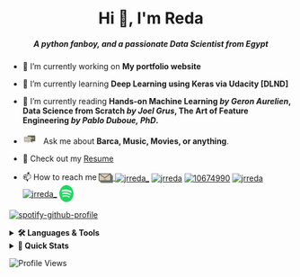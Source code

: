 <h1 align="center">Hi 👋, I'm Reda</h1>
<h5 align="center">A python fanboy, and a passionate Data Scientist from Egypt</h5>

- 🔭 I’m currently working on **My portfolio website**

- 🌱 I’m currently learning **Deep Learning using Keras via Udacity [DLND]**

- 📙 I’m currently reading **Hands-on Machine Learning *by Geron Aurelien*, Data Science from Scratch *by Joel Grus*, The Art of Feature Engineering *by Pablo Duboue, PhD*.**

- <img src="https://github.com/jrreda/jrreda/blob/main/img/message.gif" width="25" />&nbsp;&nbsp; Ask me about **Barca, Music, Movies, or anything**. <br>

- 📄 Check out my [Resume](https://drive.google.com/file/d/1sENWjiWadT-VNDkxCAb-JktHJYNSbt19/view?usp=sharing)

- 📫 How to reach me <a href="mailto:mahmoudreda457@gmail.com" target="blank"><img align="center" src="https://github.com/jrreda/jrreda/blob/main/img/email.svg" alt="selenium" width="25" height="25"/> </a>  <a href="https://twitter.com/jrreda_" target="blank"><img align="center" src="https://raw.githubusercontent.com/rahuldkjain/github-profile-readme-generator/master/src/images/icons/Social/twitter.svg" alt="jrreda_" height="30" width="25" /></a>  <a href="https://linkedin.com/in/jrreda" target="blank"><img align="center" src="https://raw.githubusercontent.com/rahuldkjain/github-profile-readme-generator/master/src/images/icons/Social/linked-in-alt.svg" alt="jrreda" height="30" width="25" /></a>  <a href="https://stackoverflow.com/users/10674990" target="blank"><img align="center" src="https://raw.githubusercontent.com/rahuldkjain/github-profile-readme-generator/master/src/images/icons/Social/stack-overflow.svg" alt="10674990" height="30" width="25" /></a>  <a href="https://kaggle.com/jrreda" target="blank"><img align="center" src="https://raw.githubusercontent.com/rahuldkjain/github-profile-readme-generator/master/src/images/icons/Social/kaggle.svg" alt="jrreda" height="30" width="25" /></a>  <a href="https://instagram.com/jrreda_" target="blank"><img align="center" src="https://raw.githubusercontent.com/rahuldkjain/github-profile-readme-generator/master/src/images/icons/Social/instagram.svg" alt="jrreda_" height="30" width="25" /></a>  <a href="https://open.spotify.com/user/g8uvkkuiph6bcuenv60h5ywqj" target="blank"><img align="center" src="https://github.com/jrreda/jrreda/blob/main/img/spotify.svg" alt="spotify" height="30" width="25" /></a> 

[![spotify-github-profile](https://spotify-github-profile.vercel.app/api/view?uid=g8uvkkuiph6bcuenv60h5ywqj&cover_image=true&theme=default&bar_color=53b14f&bar_color_cover=false)](https://spotify-github-profile.vercel.app/api/view?uid=g8uvkkuiph6bcuenv60h5ywqj&redirect=true)

<details>
  <summary><b>🛠️ Languages &  Tools</b></summary>
  <h5 align="left">Programming Languages:</h5>
  <p align="left">
    <a href="https://www.python.org" target="_blank" rel="noreferrer"> <img src="https://raw.githubusercontent.com/devicons/devicon/master/icons/python/python-original.svg" alt="python" width="25" height="25"/> </a>
    <a href="https://www.r-project.org/" target="_blank" rel="noreferrer"> <img src="https://www.vectorlogo.zone/logos/r-project/r-project-icon.svg" alt="R" width="25" height="25"/> </a>
    <a href="https://www.java.com" target="_blank" rel="noreferrer"> <img src="https://raw.githubusercontent.com/devicons/devicon/master/icons/java/java-original.svg" alt="java" width="25" height="25"/> </a>
    <a href="https://www.mathworks.com/" target="_blank" rel="noreferrer"> <img src="https://upload.wikimedia.org/wikipedia/commons/2/21/Matlab_Logo.png" alt="matlab" width="25" height="25"/> </a>
  </p>

  <h5 align="left">Data Pre-processing:</h5>
  <p align="left">
  <a href="https://pandas.pydata.org/" target="_blank" rel="noreferrer"> <img src="https://raw.githubusercontent.com/devicons/devicon/2ae2a900d2f041da66e950e4d48052658d850630/icons/pandas/pandas-original.svg" alt="pandas" width="25" height="25"/> </a>
  <a href="https://numpy.org/" target="_blank" rel="noreferrer"> <img src="https://www.vectorlogo.zone/logos/numpy/numpy-icon.svg" alt="numpy" width="25" height="25"/> </a>
  <a href="https://scipy.org/" target="_blank" rel="noreferrer"> <img src="https://upload.wikimedia.org/wikipedia/commons/b/b2/SCIPY_2.svg" alt="scipy" width="25" height="25"/> </a>
  <a href="https://www.crummy.com/software/BeautifulSoup/bs4/doc/" target="_blank" rel="noreferrer"> <img src="https://cdn-contents.anymindgroup.com/corporate/wp-uploads/2021/10/04131147/4.png" alt="beautifulSoup" width="25" height="25"/> </a>
  <a href="https://requests.readthedocs.io/" target="_blank" rel="noreferrer"> <img src="https://github.com/jrreda/jrreda/blob/main/img/requests.svg" alt="requests" width="25" height="25"/> </a>
  <a href="https://www.selenium.dev" target="_blank" rel="noreferrer"> <img src="https://github.com/jrreda/jrreda/blob/main/img/Selenium.svg" alt="selenium" width="25" height="25"/> </a>
  </p>

  <h5 align="left">Data Visualization:</h5>
  <p align="left">
    <a href="https://matplotlib.org/" target="_blank" rel="noreferrer"> <img src="https://upload.wikimedia.org/wikipedia/commons/8/84/Matplotlib_icon.svg" alt="matplotlib" width="25" height="25"/> </a>
    <a href="https://seaborn.pydata.org/" target="_blank" rel="noreferrer"> <img src="https://seaborn.pydata.org/_images/logo-mark-lightbg.svg" alt="seaborn" width="25" height="25"/> </a>
    <a href="https://aws.amazon.com/quicksight/" target="_blank" rel="noreferrer"> <img src="https://static.cdnlogo.com/logos/a/96/amazon-quicksight.svg" alt="quicksight" width="25" height="25"/> </a>
    <a href="https://www.tableau.com/" target="_blank" rel="noreferrer"> <img src="https://static.cdnlogo.com/logos/t/73/tableau-software.svg" alt="tableau" width="25" height="25"/> </a>
    <a href="https://www.elastic.co/kibana" target="_blank" rel="noreferrer"> <img src="https://www.vectorlogo.zone/logos/elasticco_kibana/elasticco_kibana-icon.svg" alt="kibana" width="25" height="25"/> </a>
  </p>

  <h5 align="left">AI/ML:</h5>
  <p align="left">
    <a href="https://scikit-learn.org/" target="_blank" rel="noreferrer"> <img src="https://upload.wikimedia.org/wikipedia/commons/0/05/Scikit_learn_logo_small.svg" alt="scikit_learn" width="25" height="25"/> </a>  
    <a href="https://optuna.org/" target="_blank" rel="noreferrer"> <img src="https://raw.githubusercontent.com/optuna/optuna/master/docs/image/optuna-logo.png" alt="optuna" width="25" height="25"/> </a>  
    <a href="https://opencv.org/" target="_blank" rel="noreferrer"> <img src="https://www.vectorlogo.zone/logos/opencv/opencv-icon.svg" alt="opencv" width="25" height="25"/> </a>  
    <a href="https://keras.io/" target="_blank" rel="noreferrer"> <img src="https://upload.wikimedia.org/wikipedia/commons/a/ae/Keras_logo.svg" alt="keras" width="25" height="25"/> </a>  
    <a href="https://pytorch.org/" target="_blank" rel="noreferrer"> <img src="https://www.vectorlogo.zone/logos/pytorch/pytorch-icon.svg" alt="pytorch" width="25" height="25"/> </a>  
    <a href="https://www.tensorflow.org" target="_blank" rel="noreferrer"> <img src="https://www.vectorlogo.zone/logos/tensorflow/tensorflow-icon.svg" alt="tensorflow" width="25" height="25"/> </a>  
  </p>

  <h5 align="left">Database:</h5>
  <p align="left">
    <a href="https://www.mysql.com/" target="_blank" rel="noreferrer"> <img src="https://raw.githubusercontent.com/devicons/devicon/master/icons/mysql/mysql-original-wordmark.svg" alt="mysql" width="25" height="25"/> </a>
    <a href="https://www.postgresql.org" target="_blank" rel="noreferrer"> <img src="https://raw.githubusercontent.com/devicons/devicon/master/icons/postgresql/postgresql-original-wordmark.svg" alt="postgresql" width="25" height="25"/> </a>
    <a href="https://www.sqlite.org/" target="_blank" rel="noreferrer"> <img src="https://www.vectorlogo.zone/logos/sqlite/sqlite-icon.svg" alt="sqlite" width="25" height="25"/> </a>
    <a href="https://cloud.google.com/bigquery" target="_blank" rel="noreferrer"> <img src="https://www.vectorlogo.zone/logos/google_bigquery/google_bigquery-icon.svg" alt="bigquery" width="25" height="25"/> </a>
    <a href="https://harperdb.io/" target="_blank" rel="noreferrer"> <img src="https://res.cloudinary.com/practicaldev/image/fetch/s--L5t79vIL--/c_fill,f_auto,fl_progressive,h_320,q_auto,w_320/https://dev-to-uploads.s3.amazonaws.com/uploads/organization/profile_image/2476/ebfa3dff-49b2-4ad5-aba1-5cb65c298a44.png" alt="hyperdb" width="25" height="25"/> </a>
    <a href="https://aws.amazon.com/s3/" target="_blank" rel="noreferrer"> <img src="https://static.cdnlogo.com/logos/a/59/aws-s3.svg" alt="s3" width="25" height="25"/> </a>
    <a href="https://aws.amazon.com/dynamodb/" target="_blank" rel="noreferrer"> <img src="https://static.cdnlogo.com/logos/a/89/aws-dynamodb.svg" alt="dynamodb" width="25" height="25"/> </a>
    <a href="https://aws.amazon.com/redshift/" target="_blank" rel="noreferrer"> <img src="https://static.cdnlogo.com/logos/a/25/aws-redshift.svg" alt="s3" width="25" height="25"/> </a>
  </p>

  <h5 align="left">Devops:</h5>
  <p align="left">
  <a href="https://aws.amazon.com" target="_blank" rel="noreferrer"> <img src="https://static.cdnlogo.com/logos/a/19/aws.svg" alt="aws" width="25" height="25"/> </a>
  <a href="https://www.docker.com/" target="_blank" rel="noreferrer"> <img src="https://static.cdnlogo.com/logos/d/41/docker.svg" alt="docker" width="25" height="25"/> </a>
  <a href="https://www.gnu.org/software/bash/" target="_blank" rel="noreferrer"> <img src="https://www.vectorlogo.zone/logos/gnu_bash/gnu_bash-icon.svg" alt="bash" width="25" height="25"/> </a>
  <a href="https://heroku.com" target="_blank" rel="noreferrer"> <img src="https://www.vectorlogo.zone/logos/heroku/heroku-icon.svg" alt="heroku" width="25" height="25"/> </a>
  </p>


  <h5 align="left">Web Development:</h5>
  <p align="left">
    <a href="https://www.w3.org/html/" target="_blank" rel="noreferrer"> <img src="https://raw.githubusercontent.com/devicons/devicon/master/icons/html5/html5-original-wordmark.svg" alt="html5" width="25" height="25"/> </a>
    <a href="https://www.w3schools.com/css/" target="_blank" rel="noreferrer"> <img src="https://raw.githubusercontent.com/devicons/devicon/master/icons/css3/css3-original-wordmark.svg" alt="css3" width="25" height="25"/> </a>
    <a href="https://flask.palletsprojects.com/" target="_blank" rel="noreferrer"> <img src="https://www.vectorlogo.zone/logos/pocoo_flask/pocoo_flask-icon.svg" alt="flask" width="25" height="25"/> </a>
    <a href="https://fastapi.tiangolo.com/" target="_blank" rel="noreferrer"> <img src="https://cdn.worldvectorlogo.com/logos/fastapi-1.svg" alt="fastapi" width="25" height="25"/> </a>
  </p>


  <h5 align="left">Others:</h5>
  <p align="left">
   <a href="https://www.linux.org/" target="_blank" rel="noreferrer"> <img src="https://raw.githubusercontent.com/devicons/devicon/master/icons/linux/linux-original.svg" alt="linux" width="25" height="25"/> </a>
   <a href="https://git-scm.com/" target="_blank" rel="noreferrer"> <img src="https://www.vectorlogo.zone/logos/git-scm/git-scm-icon.svg" alt="git" width="25" height="25"/> </a>
   <a href="https://postman.com" target="_blank" rel="noreferrer"> <img src="https://www.vectorlogo.zone/logos/getpostman/getpostman-icon.svg" alt="postman" width="25" height="25"/> </a>
  </p>

  </p>
 </details>

<details>
   <summary><b>🚀 Quick Stats</b></summary>
   <br/>
   <p align="center">
   <img width="450" align="center" src="https://github-readme-stats-defcon27.vercel.app/api?username=jrreda&show_icons=true&line_height=21&theme=react" alt="jrreda's Github Stats" />
   </p>
</details>

![Profile Views](https://komarev.com/ghpvc/?username=jrreda)
